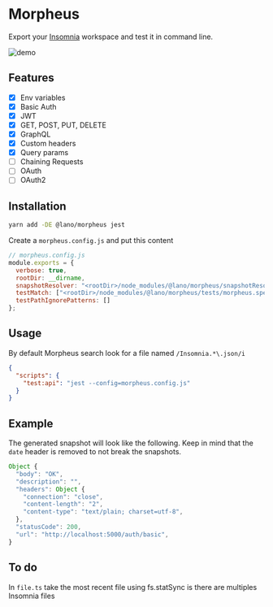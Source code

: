 # Morpheus

Export your [Insomnia](https://insomnia.rest) workspace and test it in command line.

![demo](demo.gif)

## Features

- [x] Env variables
- [x] Basic Auth
- [x] JWT
- [x] GET, POST, PUT, DELETE
- [x] GraphQL
- [x] Custom headers
- [x] Query params
- [ ] Chaining Requests
- [ ] OAuth
- [ ] OAuth2

## Installation

```bash
yarn add -DE @lano/morpheus jest
```

Create a `morpheus.config.js` and put this content

```js
// morpheus.config.js
module.exports = {
  verbose: true,
  rootDir: __dirname,
  snapshotResolver: "<rootDir>/node_modules/@lano/morpheus/snapshotResolver.js",
  testMatch: ["<rootDir>/node_modules/@lano/morpheus/tests/morpheus.spec.js"],
  testPathIgnorePatterns: []
};
```

## Usage

By default Morpheus search look for a file named `/Insomnia.*\.json/i`

```json
{
  "scripts": {
    "test:api": "jest --config=morpheus.config.js"
  }
}
```

## Example

The generated snapshot will look like the following. Keep in mind that the `date` header is removed to not break the snapshots.

```js
Object {
  "body": "OK",
  "description": "",
  "headers": Object {
    "connection": "close",
    "content-length": "2",
    "content-type": "text/plain; charset=utf-8",
  },
  "statusCode": 200,
  "url": "http://localhost:5000/auth/basic",
}
```

## To do

In `file.ts` take the most recent file using fs.statSync is there are multiples Insomnia files
